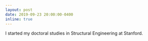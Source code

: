 ```yaml
---
layout: post
date: 2019-09-23 20:00:00-0400
inline: true
---
```


I started my doctoral studies in Structural Engineering at Stanford.
